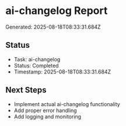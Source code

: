 # ai-changelog Report

Generated: 2025-08-18T08:33:31.684Z

## Status
- Task: ai-changelog
- Status: Completed
- Timestamp: 2025-08-18T08:33:31.684Z

## Next Steps
- Implement actual ai-changelog functionality
- Add proper error handling
- Add logging and monitoring
